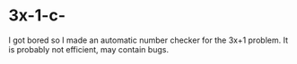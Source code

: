 # 3x-1-c-
I got bored so I made an automatic number checker for the 3x+1 problem. It is probably not efficient, may contain bugs.
